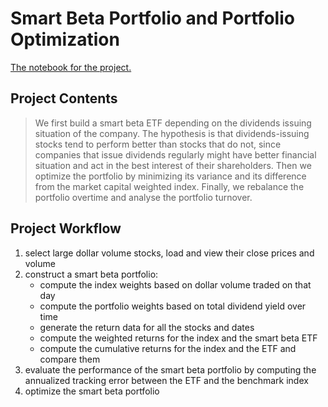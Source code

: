 # Smart Beta Portfolio and Portfolio Optimization
[The notebook for the project.](project_3_starter.ipynb)

## Project Contents
> We first build a smart beta ETF depending on the dividends issuing situation of the company. The hypothesis is that dividends-issuing stocks tend to perform better than stocks that do not, since companies that issue dividends regularly might have better financial situation and act in the best interest of their shareholders. Then we optimize the portfolio by minimizing its variance and its difference from the market capital weighted index. Finally, we rebalance the portfolio overtime and analyse the portfolio turnover.

## Project Workflow
1. select large dollar volume stocks, load and view their close prices and volume
2. construct a smart beta portfolio:
   - compute the index weights based on dollar volume traded on that day
   - compute the portfolio weights based on total dividend yield over time
   - generate the return data for all the stocks and dates
   - compute the weighted returns for the index and the smart beta ETF
   - compute the cumulative returns for the index and the ETF and compare them
3. evaluate the performance of the smart beta portfolio by computing the annualized tracking error between the ETF and the benchmark index
4. optimize the smart beta portfolio

